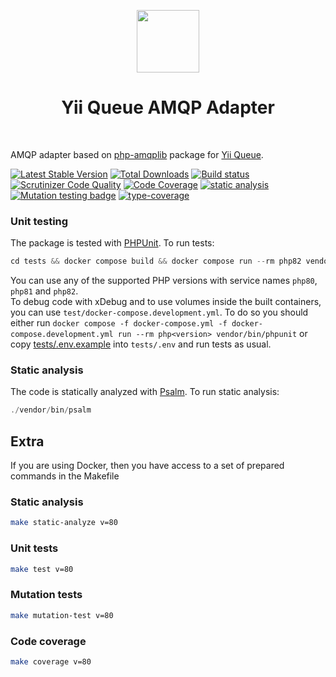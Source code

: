<p align="center">
    <a href="https://github.com/yiisoft" target="_blank">
        <img src="https://github.com/yiisoft.png" height="100px">
    </a>
    <h1 align="center">Yii Queue AMQP Adapter</h1>
    <br>
</p>

AMQP adapter based on [php-amqplib](https://github.com/php-amqplib/php-amqplib) package for [Yii Queue](https://github.com/yiisoft/yii-queue).

[![Latest Stable Version](https://poser.pugx.org/yiisoft/yii-queue-amqp/v/stable.png)](https://packagist.org/packages/yiisoft/yii-queue-amqp)
[![Total Downloads](https://poser.pugx.org/yiisoft/yii-queue-amqp/downloads.png)](https://packagist.org/packages/yiisoft/yii-queue-amqp)
[![Build status](https://github.com/yiisoft/yii-queue-amqp/workflows/build/badge.svg)](https://github.com/yiisoft/yii-queue-amqp/actions?query=workflow%3Abuild)
[![Scrutinizer Code Quality](https://scrutinizer-ci.com/g/yiisoft/yii-queue-amqp/badges/quality-score.png?b=master)](https://scrutinizer-ci.com/g/yiisoft/yii-queue-amqp/?branch=master)
[![Code Coverage](https://scrutinizer-ci.com/g/yiisoft/yii-queue-amqp/badges/coverage.png?b=master)](https://scrutinizer-ci.com/g/yiisoft/yii-queue-amqp/?branch=master)
[![static analysis](https://github.com/yiisoft/yii-queue-amqp/workflows/static%20analysis/badge.svg)](https://github.com/yiisoft/yii-queue-amqp/actions?query=workflow%3A%22static+analysis%22)
[![Mutation testing badge](https://img.shields.io/endpoint?style=flat&url=https%3A%2F%2Fbadge-api.stryker-mutator.io%2Fgithub.com%2Fyiisoft%2Fyii-queue-amqp%2Fmaster)](https://dashboard.stryker-mutator.io/reports/github.com/yiisoft/yii-queue-amqp/master)
[![type-coverage](https://shepherd.dev/github/yiisoft/yii-queue-amqp/coverage.svg)](https://shepherd.dev/github/yiisoft/yii-queue-amqp)
### Unit testing

The package is tested with [PHPUnit](https://phpunit.de/). To run tests:

```php
cd tests && docker compose build && docker compose run --rm php82 vendor/bin/phpunit
```

You can use any of the supported PHP versions with service names `php80`, `php81` and `php82`.  
To debug code with xDebug and to use volumes inside the built containers, you can use
`test/docker-compose.development.yml`. To do so you should either run
`docker compose -f docker-compose.yml -f docker-compose.development.yml run --rm php<version> vendor/bin/phpunit`
or copy [tests/.env.example](tests/.env.example) into `tests/.env` and run tests as usual.

### Static analysis

The code is statically analyzed with [Psalm](https://psalm.dev). To run static analysis:

```php
./vendor/bin/psalm
```

## Extra

If you are using Docker, then you have access to a set of prepared commands in the Makefile

### Static analysis

```bash
make static-analyze v=80
```

### Unit tests

```bash
make test v=80
```

### Mutation tests

```bash
make mutation-test v=80
```

### Code coverage

```bash
make coverage v=80
```
